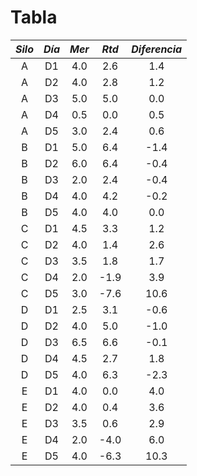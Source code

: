 # Tabla

| $Silo$ | $Día$ | $Mer$ | $Rtd$ | $Diferencia$ |
| :----: | :---: | :---: | :---: | :----------: |
|   A    |  D1   |  4.0  |  2.6  |     1.4      |
|   A    |  D2   |  4.0  |  2.8  |     1.2      |
|   A    |  D3   |  5.0  |  5.0  |     0.0      |
|   A    |  D4   |  0.5  |  0.0  |     0.5      |
|   A    |  D5   |  3.0  |  2.4  |     0.6      |
|   B    |  D1   |  5.0  |  6.4  |     -1.4     |
|   B    |  D2   |  6.0  |  6.4  |     -0.4     |
|   B    |  D3   |  2.0  |  2.4  |     -0.4     |
|   B    |  D4   |  4.0  |  4.2  |     -0.2     |
|   B    |  D5   |  4.0  |  4.0  |     0.0      |
|   C    |  D1   |  4.5  |  3.3  |     1.2      |
|   C    |  D2   |  4.0  |  1.4  |     2.6      |
|   C    |  D3   |  3.5  |  1.8  |     1.7      |
|   C    |  D4   |  2.0  | -1.9  |     3.9      |
|   C    |  D5   |  3.0  | -7.6  |     10.6     |
|   D    |  D1   |  2.5  |  3.1  |     -0.6     |
|   D    |  D2   |  4.0  |  5.0  |     -1.0     |
|   D    |  D3   |  6.5  |  6.6  |     -0.1     |
|   D    |  D4   |  4.5  |  2.7  |     1.8      |
|   D    |  D5   |  4.0  |  6.3  |     -2.3     |
|   E    |  D1   |  4.0  |  0.0  |     4.0      |
|   E    |  D2   |  4.0  |  0.4  |     3.6      |
|   E    |  D3   |  3.5  |  0.6  |     2.9      |
|   E    |  D4   |  2.0  | -4.0  |     6.0      |
|   E    |  D5   |  4.0  | -6.3  |     10.3     |